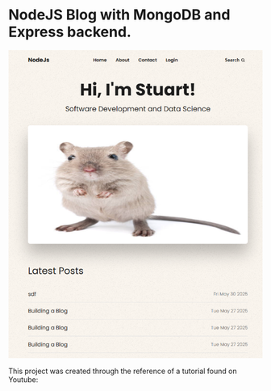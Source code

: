 # NodeJS Blog with MongoDB and Express backend.
<p float = "center">
<img src = "https://github.com/rileystuartmyers/NodeJS-Blog/blob/f30769d1bf36d007da9c068c5c9b7765f40b6b3e/git_images/Screenshot%202025-06-03%20140038.png">
</p>

This project was created through the reference of a tutorial found on Youtube: 
<a href = "https://www.youtube.com/watch?v=-foo92lFIto&list=PL4cUxeGkcC9hAJ-ARcYq_z6lDZV7kT1xD">
